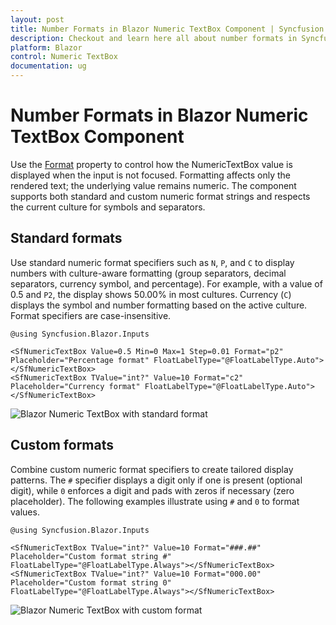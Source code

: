 ```yaml
---
layout: post
title: Number Formats in Blazor Numeric TextBox Component | Syncfusion
description: Checkout and learn here all about number formats in Syncfusion Blazor Numeric TextBox component and more.
platform: Blazor
control: Numeric TextBox
documentation: ug
---
```


# Number Formats in Blazor Numeric TextBox Component

Use the [Format](https://help.syncfusion.com/cr/blazor/Syncfusion.Blazor.Inputs.NumericTextBoxModel-1.html#Syncfusion_Blazor_Inputs_NumericTextBoxModel_1_Format) property to control how the NumericTextBox value is displayed when the input is not focused. Formatting affects only the rendered text; the underlying value remains numeric. The component supports both standard and custom numeric format strings and respects the current culture for symbols and separators.

## Standard formats

Use standard numeric format specifiers such as `N`, `P`, and `C` to display numbers with culture-aware formatting (group separators, decimal separators, currency symbol, and percentage). For example, with a value of 0.5 and `P2`, the display shows 50.00% in most cultures. Currency (`C`) displays the symbol and number formatting based on the active culture. Format specifiers are case-insensitive.

```cshtml
@using Syncfusion.Blazor.Inputs

<SfNumericTextBox Value=0.5 Min=0 Max=1 Step=0.01 Format="p2" Placeholder="Percentage format" FloatLabelType="@FloatLabelType.Auto"></SfNumericTextBox>
<SfNumericTextBox TValue="int?" Value=10 Format="c2" Placeholder="Currency format" FloatLabelType="@FloatLabelType.Auto"></SfNumericTextBox>
```

![Blazor Numeric TextBox with standard format](./images/blazor-numerictextbox-standard-format.png)

## Custom formats

Combine custom numeric format specifiers to create tailored display patterns. The `#` specifier displays a digit only if one is present (optional digit), while `0` enforces a digit and pads with zeros if necessary (zero placeholder). The following examples illustrate using `#` and `0` to format values.

```cshtml
@using Syncfusion.Blazor.Inputs

<SfNumericTextBox TValue="int?" Value=10 Format="###.##" Placeholder="Custom format string #" FloatLabelType="@FloatLabelType.Always"></SfNumericTextBox>
<SfNumericTextBox TValue="int?" Value=10 Format="000.00" Placeholder="Custom format string 0" FloatLabelType="@FloatLabelType.Always"></SfNumericTextBox>
```

![Blazor Numeric TextBox with custom format](./images/blazor-numerictextbox-custom-format.png)